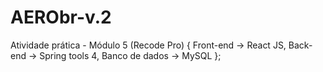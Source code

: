 # AERObr-v.2

Atividade prática - Módulo 5 (Recode Pro)
{
Front-end -> React JS, 
Back-end -> Spring tools 4, 
Banco de dados -> MySQL
};
